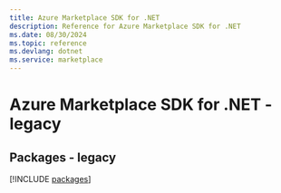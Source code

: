 ```yaml
---
title: Azure Marketplace SDK for .NET
description: Reference for Azure Marketplace SDK for .NET
ms.date: 08/30/2024
ms.topic: reference
ms.devlang: dotnet
ms.service: marketplace
---
```

# Azure Marketplace SDK for .NET - legacy
## Packages - legacy
[!INCLUDE [packages](marketplace-index.md)]
